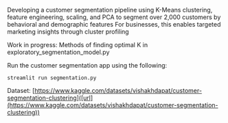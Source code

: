 Developing a customer segmentation pipeline using K-Means clustering, feature engineering, scaling, and PCA to segment over 2,000 customers by behavioral and demographic features
For businesses, this enables targeted marketing insights through cluster profiling

Work in progress: Methods of finding optimal K in exploratory_segmentation_model.py

Run the customer segmentation app using the following:

```
streamlit run segmentation.py
```

Dataset: [https://www.kaggle.com/datasets/vishakhdapat/customer-segmentation-clustering]([url](https://www.kaggle.com/datasets/vishakhdapat/customer-segmentation-clustering))
